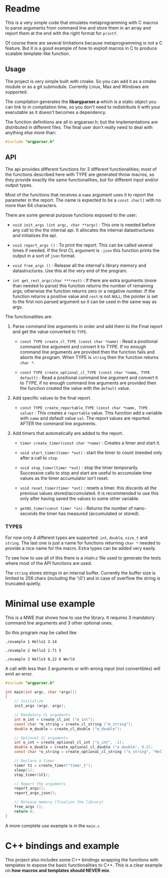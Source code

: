 <!--
 !-- Copyright (C) 2019  Jimmy Aguilar Mena
 !--
 !-- This program is free software: you can redistribute it and/or modify
 !-- it under the terms of the GNU General Public License as published by
 !-- the Free Software Foundation, either version 3 of the License, or
 !-- (at your option) any later version.
 !--
 !-- This program is distributed in the hope that it will be useful,
 !-- but WITHOUT ANY WARRANTY; without even the implied warranty of
 !-- MERCHANTABILITY or FITNESS FOR A PARTICULAR PURPOSE.  See the
 !-- GNU General Public License for more details.
 !--
 !-- You should have received a copy of the GNU General Public License
 !-- along with this program.  If not, see <http://www.gnu.org/licenses/>.
  -->

# Readme


This is a very simple code that emulates metaprogramming with C macros
to parse arguments from command line and store them in an array and
report them at the end with the right format for `printf`.

Of course there are several limitations because metaprogramming is
not a C feature. But it is a good example of how to exploit macros
in C to produce scalable template-like function.


## Usage


The project is very simple built with cmake. So you can add it as a
cmake module or as a git submodule. Currently Linux, Max and Windows
are supported.

The compilation generates the **libargparser.a** which is a static object
you can link to in compilation time, so you don't need to redistribute
it with your executable as it doesn't becomes a dependency.

The function definitions are all in argparser.h; but the
implementations are distributed in different files. The final user
don't really need to deal with anything else more than:

```C
#include "argparser.h"
```

## API


The api provides different functions for 3 different functionalities;
most of the functions described here with TYPE are generated throw
macros, so they provide exactly the same functionalities, but for
different input and/or output types.

Most of the functions that receives a `name` argument uses it to
report the parameter in the report. The name is expected to be a
`const char[]` with no more than 64 characters.

There are some general purpose functions exposed to the user:

* `void init_args (int argc, char **argv)` : This one is needed before any call to tho the internal api. It allocates the internal datastructures and initializes the api.

* `void report_args ()` : To print the report. This can be called several times if needed. If the first CL argument is `-json` this function prints the output in a sort of `json` format.

* `void free_args ()` : Release all the internal's library memory and datastructures. Use this at the very end of the program.

* `int get_rest_args(char ***rest)` : If there are extra arguments (more than needed to parse) this function returns the number of remaining args; otherwise the function returns zero or a negative number. If the function returns a positive value and `rest` is not `NULL`; the pointer is set to the first non parsed argument so it can be used in the same way as argv.

The functionalities are:

1. Parse command line arguments in order and add them to the Final
   report and get the value converted to `TYPE`.

   * `const TYPE create_cl_TYPE (const char *name)` : Read a
     positional command line argument and convert it to *TYPE*. If no
     enough command line arguments are provided then the function
     fails and aborts the program. When TYPE is `string` then the
     function returns `char *`.

   * `const TYPE create_optional_cl_TYPE (const char *name, TYPE default)` :
     Read a positional command line argument and convert it to *TYPE*,
     if no enough command line arguments are provided then the
     function created the value with the `default` value.


2. Add specific values to the final report.

	* `const TYPE create_reportable_TYPE (const char *name, TYPE value)` :
      This creates a `reportable` value. This function add a variable
      with `name` and default value `val`. The report values are
      reported AFTER the command line arguments.

3. Add timers that automatically are added to the report.

	* `timer create_timer(const char *name)` : Creates a timer and start it.

	* `void start_timer(timer *out)` : start the timer to count
      (needed only after a call to `stop`.

	* `void stop_timer(timer *out)` : stop the timer
      temporarily. Successive calls to stop and start are useful to
      accumulate time values as the timer accumulator isn't reset.

	* `void reset_timer(timer *out)` : resets a timer. this discards
      all the previous values stored/accumulated. It is recommended to
      use this only after having saved the values to some other
      variable.

	* `getNS_timer(const timer *in)` : Returns the number of
      nano-seconds the timer has measured (accumulated or stored).

### TYPES

For now only 4 different types are supported: `int`, `double`,
`size_t` and `string`. The last one is just a name for functions
returning `char *` needed to provide a nice name for the macro. Extra
types can be added very easily.

To see how to use all of this there is a *main.c* file used to
generate the tests where most of the API functions are used.

The `string` stores strings in an internal buffer. Currently the
buffer size is limited to 256 chars (including the '\0') and in case
of overflow the string is truncated quietly.

# Minimal use example

This is a MWE that shows how to use the library. It requires 3
mandatory command line arguments and 3 other optional ones.

So this program may be called like:

`./example 1 Hello1 3.14`

`./example 2 Hello2 2.71 5`

`./example 3 Hello3 0,22 6 World`

A call with less than 3 arguments or with wrong input (not
convertibles) will emit an error.

```C
#include "argparser.h"

int main(int argc, char *argv[])
{
	// Initialize
	init_args (argc, argv);

	// Mandatory CL arguments
	int m_int = create_cl_int ("m_int");
	const char *m_string = create_cl_string ("m_string");
	double m_double = create_cl_double ("m_double");

	// Optional CL arguments
	int o_int = create_optional_cl_int ("o_int", -1);
	double o_double = create_optional_cl_double ("o_double", 0.5);
	const char *o_string = create_optional_cl_string ("o_string", "Hello");

	// Declare a timer
	timer t1 = create_timer("timer_1");
	sleep(1);
	stop_timer(&t1);

	// Report the arguments
	report_args();
	report_args_json();

	// Release memory (finalize the library)
	free_args ();
	return 0;
}
```

A more complete use example is in the `main.c`

# C++ bindings and example

This project also includes some C++ bindings wrapping the functions
with templates to expose the basic functionalities to C++. This is a
clear example on **how macros and templates should NEVER mix**.
